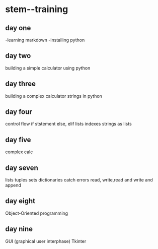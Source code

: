# stem--training
## day one
-learning markdown
-installing python
## day two
building a simple calculator using python
## day three
 building a complex calculator
 strings in python
 ## day four
 control flow
 if ststement
 else, elif
lists
indexes
strings as lists
## day five
complex calc
## day seven
lists
tuples
sets
dictionaries
catch errors
read, write,read and write and append
## day eight
Object-Oriented programming
## day nine
GUI (graphical user interphase)
Tkinter



